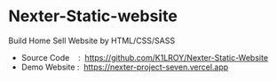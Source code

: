 # Nexter-Static-website

Build Home Sell Website by HTML/CSS/SASS

- Source Code    :  https://github.com/K1LROY/Nexter-Static-Website
- Demo Website :  https://nexter-project-seven.vercel.app
